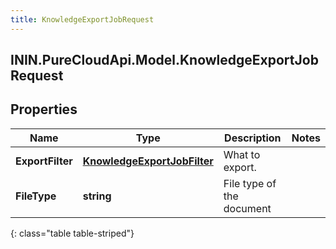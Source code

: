 ```yaml
---
title: KnowledgeExportJobRequest
---
```

## ININ.PureCloudApi.Model.KnowledgeExportJobRequest

## Properties

|Name | Type | Description | Notes|
|------------ | ------------- | ------------- | -------------|
| **ExportFilter** | [**KnowledgeExportJobFilter**](KnowledgeExportJobFilter.html) | What to export. | |
| **FileType** | **string** | File type of the document | |
{: class="table table-striped"}


